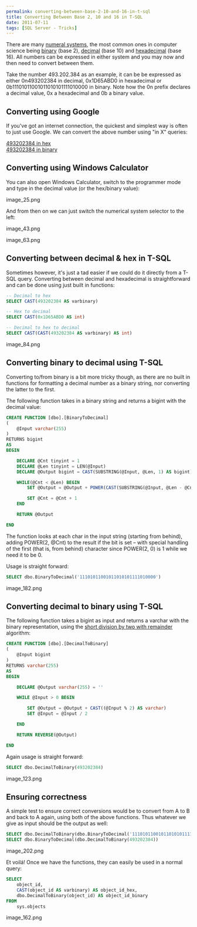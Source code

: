 ```yaml
---
permalink: converting-between-base-2-10-and-16-in-t-sql
title: Converting Between Base 2, 10 and 16 in T-SQL
date: 2011-07-11
tags: [SQL Server - Tricks]
---
```

There are many [numeral systems](http://en.wikipedia.org/wiki/List_of_numeral_systems), the most common ones in computer science being [binary](http://en.wikipedia.org/wiki/Binary_numeral_system) (base 2), [decimal](http://en.wikipedia.org/wiki/Decimal) (base 10) and [hexadecimal](http://en.wikipedia.org/wiki/Hexadecimal) (base 16). All numbers can be expressed in either system and you may now and then need to convert between them.

<!-- more -->

Take the number 493.202.384 as an example, it can be be expressed as either 0n493202384 in decimal, 0x1D65ABD0 in hexadecimal or 0b11101011001011010101111010000 in binary. Note how the 0n prefix declares a decimal value, 0x a hexadecimal and 0b a binary value.

## Converting using Google

If you've got an internet connection, the quickest and simplest way is often to just use Google. We can convert the above number using "in X" queries:

[493202384 in hex](http://www.google.dk/search?sourceid=chrome&ie=UTF-8&q=493202384+in+hex)  
[493202384 in binary](http://www.google.dk/search?sourceid=chrome&ie=UTF-8&q=493202384+in+binary)

## Converting using Windows Calculator

You can also open Windows Calculator, switch to the programmer mode and type in the decimal value (or the hex/binary value):

image_25.png

And from then on we can just switch the numerical system selector to the left:

image_43.png

image_63.png

## Converting between decimal & hex in T-SQL

Sometimes however, it's just a tad easier if we could do it directly from a T-SQL query. Converting between decimal and hexadecimal is straightforward and can be done using just built in functions:

```sql
-- Decimal to hex
SELECT CAST(493202384 AS varbinary)

-- Hex to decimal
SELECT CAST(0x1D65ABD0 AS int)

-- Decimal to hex to decimal
SELECT CAST(CAST(493202384 AS varbinary) AS int)
```

image_84.png

## Converting binary to decimal using T-SQL

Converting to/from binary is a bit more tricky though, as there are no built in functions for formatting a decimal number as a binary string, nor converting the latter to the first.

The following function takes in a binary string and returns a bigint with the decimal value:

```sql
CREATE FUNCTION [dbo].[BinaryToDecimal]
(
	@Input varchar(255)
)
RETURNS bigint
AS
BEGIN

	DECLARE @Cnt tinyint = 1
	DECLARE @Len tinyint = LEN(@Input)
	DECLARE @Output bigint = CAST(SUBSTRING(@Input, @Len, 1) AS bigint)

	WHILE(@Cnt < @Len) BEGIN
		SET @Output = @Output + POWER(CAST(SUBSTRING(@Input, @Len - @Cnt, 1) * 2 AS bigint), @Cnt)

		SET @Cnt = @Cnt + 1
	END

	RETURN @Output	

END
```

The function looks at each char in the input string (starting from behind), adding POWER(2, @Cnt) to the result if the bit is set – with special handling of the first (that is, from behind) character since POWER(2, 0) is 1 while we need it to be 0.

Usage is straight forward:

```sql
SELECT dbo.BinaryToDecimal('11101011001011010101111010000')
```

image_182.png

## Converting decimal to binary using T-SQL

The following function takes a bigint as input and returns a varchar with the binary representation, using the [short division by two with remainder](http://www.wikihow.com/Convert-from-Decimal-to-Binary) algorithm:

```sql
CREATE FUNCTION [dbo].[DecimalToBinary]
(
	@Input bigint
)
RETURNS varchar(255)
AS
BEGIN

	DECLARE @Output varchar(255) = ''

	WHILE @Input > 0 BEGIN

		SET @Output = @Output + CAST((@Input % 2) AS varchar)
		SET @Input = @Input / 2

	END

	RETURN REVERSE(@Output)

END
```

Again usage is straight forward:

```sql
SELECT dbo.DecimalToBinary(493202384)
```

image_123.png

## Ensuring correctness

A simple test to ensure correct conversions would be to convert from A to B and back to A again, using both of the above functions. Thus whatever we give as input should be the output as well:

```sql
SELECT dbo.DecimalToBinary(dbo.BinaryToDecimal('11101011001011010101111010000'))
SELECT dbo.BinaryToDecimal(dbo.DecimalToBinary(493202384))
```

image_202.png

Et voilá! Once we have the functions, they can easily be used in a normal query:

```sql
SELECT
	object_id,
	CAST(object_id AS varbinary) AS object_id_hex,
	dbo.DecimalToBinary(object_id) AS object_id_binary
FROM
	sys.objects
```

image_162.png
